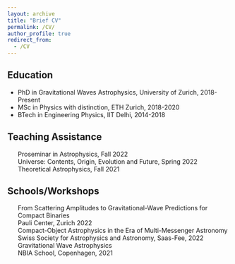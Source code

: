 ```yaml
---
layout: archive
title: "Brief CV"
permalink: /CV/
author_profile: true
redirect_from:
  - /CV
---
```


<h2>Education</h2>
<ul>
<li> PhD in Gravitational Waves Astrophysics, University of Zurich, 2018-Present</li>
<li> MSc in Physics with distinction, ETH Zurich, 2018-2020</li>
<li> BTech in Engineering Physics, IIT Delhi, 2014-2018</li>
</ul>

<h2>Teaching Assistance</h2>
<ul style="list-style-type:none">
<li> Proseminar in Astrophysics, Fall 2022</li>
<li> Universe: Contents, Origin, Evolution and Future, Spring 2022</li>
<li> Theoretical Astrophysics, Fall 2021</li>
</ul>

<h2>Schools/Workshops</h2>
<ul style="list-style-type:none">
<li> From Scattering Amplitudes to Gravitational-Wave Predictions for Compact Binaries<br>
     <div class="container">
  <span class="left">Pauli Center, Zurich</span>
  <span class="right">2022</span>
  <span class="center">&nbsp;</span>
</div> 
  </li>
<li> Compact-Object Astrophysics in the Era of Multi-Messenger Astronomy<br>
  Swiss Society for Astrophysics and Astronomy, Saas-Fee, 2022</li>
<li> Gravitational Wave Astrophysics<br>
  NBIA School, Copenhagen, 2021</li>
</ul>
